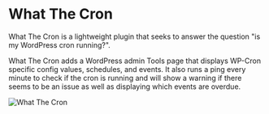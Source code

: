 # What The Cron

What The Cron is a lightweight plugin that seeks to answer the question "is my WordPress cron running?".

What The Cron adds a WordPress admin Tools page that displays WP-Cron specific config values, schedules, and events.
It also runs a ping every minute to check if the cron is running and will show a warning if there seems to be an issue
as well as displaying which events are overdue.

![What The Cron](https://user-images.githubusercontent.com/203882/70338739-5f5d9500-1845-11ea-9534-d8f61a83118a.png)
